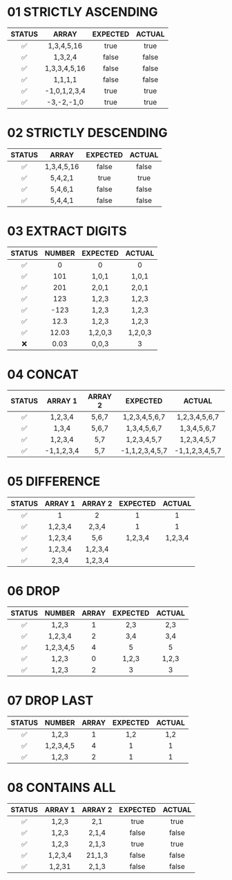 
# 01 STRICTLY ASCENDING

| STATUS |   ARRAY    | EXPECTED | ACTUAL |
|:------:|:----------:|:--------:|:------:|
|   ✅   | 1,3,4,5,16 |   true   |  true  |
|   ✅   |  1,3,2,4   |  false   | false  |
|   ✅   |1,3,3,4,5,16|  false   | false  |
|   ✅   |  1,1,1,1   |  false   | false  |
|   ✅   |-1,0,1,2,3,4|   true   |  true  |
|   ✅   | -3,-2,-1,0 |   true   |  true  |


# 02 STRICTLY DESCENDING

| STATUS |  ARRAY   | EXPECTED | ACTUAL |
|:------:|:--------:|:--------:|:------:|
|   ✅   |1,3,4,5,16|  false   | false  |
|   ✅   | 5,4,2,1  |   true   |  true  |
|   ✅   | 5,4,6,1  |  false   | false  |
|   ✅   | 5,4,4,1  |  false   | false  |


# 03 EXTRACT DIGITS

| STATUS | NUMBER | EXPECTED | ACTUAL |
|:------:|:------:|:--------:|:------:|
|   ✅   |   0    |    0     |   0    |
|   ✅   |  101   |  1,0,1   | 1,0,1  |
|   ✅   |  201   |  2,0,1   | 2,0,1  |
|   ✅   |  123   |  1,2,3   | 1,2,3  |
|   ✅   |  -123  |  1,2,3   | 1,2,3  |
|   ✅   |  12.3  |  1,2,3   | 1,2,3  |
|   ✅   | 12.03  | 1,2,0,3  |1,2,0,3 |
|   ❌   |  0.03  |  0,0,3   |   3    |


# 04 CONCAT

| STATUS | ARRAY 1  | ARRAY 2 |   EXPECTED   |    ACTUAL    |
|:------:|:--------:|:-------:|:------------:|:------------:|
|   ✅   | 1,2,3,4  |  5,6,7  |1,2,3,4,5,6,7 |1,2,3,4,5,6,7 |
|   ✅   |  1,3,4   |  5,6,7  | 1,3,4,5,6,7  | 1,3,4,5,6,7  |
|   ✅   | 1,2,3,4  |   5,7   | 1,2,3,4,5,7  | 1,2,3,4,5,7  |
|   ✅   |-1,1,2,3,4|   5,7   |-1,1,2,3,4,5,7|-1,1,2,3,4,5,7|


# 05 DIFFERENCE

| STATUS | ARRAY 1 | ARRAY 2 | EXPECTED | ACTUAL |
|:------:|:-------:|:-------:|:--------:|:------:|
|   ✅   |    1    |    2    |    1     |   1    |
|   ✅   | 1,2,3,4 |  2,3,4  |    1     |   1    |
|   ✅   | 1,2,3,4 |   5,6   | 1,2,3,4  |1,2,3,4 |
|   ✅   | 1,2,3,4 | 1,2,3,4 |          |        |
|   ✅   |  2,3,4  | 1,2,3,4 |          |        |


# 06 DROP

| STATUS | NUMBER  | ARRAY | EXPECTED | ACTUAL |
|:------:|:-------:|:-----:|:--------:|:------:|
|   ✅   |  1,2,3  |   1   |   2,3    |  2,3   |
|   ✅   | 1,2,3,4 |   2   |   3,4    |  3,4   |
|   ✅   |1,2,3,4,5|   4   |    5     |   5    |
|   ✅   |  1,2,3  |   0   |  1,2,3   | 1,2,3  |
|   ✅   |  1,2,3  |   2   |    3     |   3    |


# 07 DROP LAST

| STATUS | NUMBER  | ARRAY | EXPECTED | ACTUAL |
|:------:|:-------:|:-----:|:--------:|:------:|
|   ✅   |  1,2,3  |   1   |   1,2    |  1,2   |
|   ✅   |1,2,3,4,5|   4   |    1     |   1    |
|   ✅   |  1,2,3  |   2   |    1     |   1    |


# 08 CONTAINS ALL

| STATUS | ARRAY 1 | ARRAY 2 | EXPECTED | ACTUAL |
|:------:|:-------:|:-------:|:--------:|:------:|
|   ✅   |  1,2,3  |   2,1   |   true   |  true  |
|   ✅   |  1,2,3  |  2,1,4  |  false   | false  |
|   ✅   |  1,2,3  |  2,1,3  |   true   |  true  |
|   ✅   | 1,2,3,4 | 21,1,3  |  false   | false  |
|   ✅   | 1,2,31  |  2,1,3  |  false   | false  |

